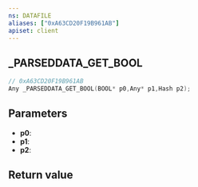 ```yaml
---
ns: DATAFILE
aliases: ["0xA63CD20F19B961AB"]
apiset: client
---
```

## _PARSEDDATA_GET_BOOL

```c
// 0xA63CD20F19B961AB
Any _PARSEDDATA_GET_BOOL(BOOL* p0,Any* p1,Hash p2);
```


## Parameters
* **p0**:
* **p1**:
* **p2**:

## Return value